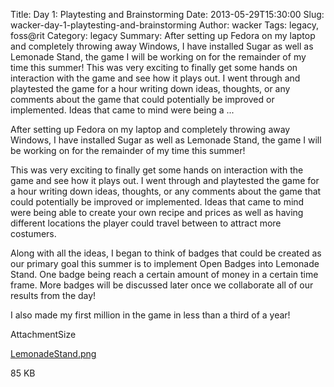 Title: Day 1: Playtesting and Brainstorming
Date: 2013-05-29T15:30:00
Slug: wacker-day-1-playtesting-and-brainstorming
Author: wacker
Tags: legacy, foss@rit
Category: legacy
Summary: After setting up Fedora on my laptop and completely throwing away Windows, I have installed Sugar as well as Lemonade Stand, the game I will be working on for the remainder of my time this summer!  This was very exciting to finally get some hands on interaction with the game and see how it plays out. I went through and playtested the game for a hour writing down ideas, thoughts, or any comments about the game that could potentially be improved or implemented. Ideas that came to mind were being a ... 

After setting up Fedora on my laptop and completely throwing away Windows, I
have installed Sugar as well as Lemonade Stand, the game I will be working on
for the remainder of my time this summer!

This was very exciting to finally get some hands on interaction with the game
and see how it plays out. I went through and playtested the game for a hour
writing down ideas, thoughts, or any comments about the game that could
potentially be improved or implemented. Ideas that came to mind were being
able to create your own recipe and prices as well as having different
locations the player could travel between to attract more costumers.

Along with all the ideas, I began to think of badges that could be created as
our primary goal this summer is to implement Open Badges into Lemonade Stand.
One badge being reach a certain amount of money in a certain time frame. More
badges will be discussed later once we collaborate all of our results from the
day!

I also made my first million in the game in less than a third of a year!

AttachmentSize

[LemonadeStand.png](http://foss.rit.edu/files/LemonadeStand.png)

85 KB

